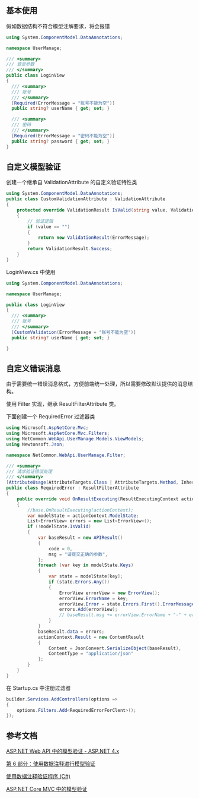 ## 基本使用

假如数据结构不符合模型注解要求，将会报错

```csharp
using System.ComponentModel.DataAnnotations;

namespace UserManage;

/// <summary>
/// 登录参数
/// </summary>
public class LoginView
{
  /// <summary>
  /// 账号
  /// </summary>
  [Required(ErrorMessage = "账号不能为空")]
  public string? userName { get; set; }

  /// <summary>
  /// 密码
  /// </summary>
  [Required(ErrorMessage = "密码不能为空")]
  public string? password { get; set; }
}


```

## 自定义模型验证

创建一个继承自 ValidationAttribute 的自定义验证特性类

```cs
using System.ComponentModel.DataAnnotations;
public class CustomValidationAttribute : ValidationAttribute
{
    protected override ValidationResult IsValid(string value, ValidationContext validationContext)
    {
        // 验证逻辑
        if (value == "")
        {
            return new ValidationResult(ErrorMessage);
        }
        return ValidationResult.Success;
    }
}
```

LoginView.cs 中使用

```cs
using System.ComponentModel.DataAnnotations;

namespace UserManage;

public class LoginView
{
  /// <summary>
  /// 账号
  /// </summary>
  [CustomValidation(ErrorMessage = "账号不能为空")]
  public string? userName { get; set; }

}


```

## 自定义错误消息

由于需要统一错误消息格式，方便前端统一处理，所以需要修改默认提供的消息结构。

使用 Filter 实现，继承 ResultFilterAttribute 类。

下面创建一个 RequiredError 过滤器类

```cs
using Microsoft.AspNetCore.Mvc;
using Microsoft.AspNetCore.Mvc.Filters;
using NetCommon.WebApi.UserManage.Models.ViewModels;
using Newtonsoft.Json;

namespace NetCommon.WebApi.UserManage.Filter;

/// <summary>
/// 请求验证错误处理
/// </summary>
[AttributeUsage(AttributeTargets.Class | AttributeTargets.Method, Inherited = true)]
public class RequiredError : ResultFilterAttribute
{
    public override void OnResultExecuting(ResultExecutingContext actionContext)
    {
        //base.OnResultExecuting(actionContext);
        var modelState = actionContext.ModelState;
        List<ErrorView> errors = new List<ErrorView>();
        if (!modelState.IsValid)
        {
            var baseResult = new APIResult()
            {
                code = 0,
                msg = "请提交正确的参数",
            };
            foreach (var key in modelState.Keys)
            {
                var state = modelState[key];
                if (state.Errors.Any())
                {
                    ErrorView errorView = new ErrorView();
                    errorView.ErrorName = key;
                    errorView.Error = state.Errors.First().ErrorMessage;
                    errors.Add(errorView);
                    // baseResult.msg += errorView.ErrorName + "-" + errorView.Error;
                }
            }
            baseResult.data = errors;
            actionContext.Result = new ContentResult
            {
                Content = JsonConvert.SerializeObject(baseResult),
                ContentType = "application/json"
            };
        }
    }
}


```

在 Startup.cs 中注册过滤器

```cs
builder.Services.AddControllers(options =>
{
    options.Filters.Add<RequiredErrorForClent>();
});
```

## 参考文档

[ASP.NET Web API 中的模型验证 - ASP.NET 4.x](https://learn.microsoft.com/zh-cn/aspnet/web-api/overview/formats-and-model-binding/model-validation-in-aspnet-web-api)

[第 6 部分：使用数据注释进行模型验证 ](https://learn.microsoft.com/zh-cn/aspnet/mvc/overview/older-versions/mvc-music-store/mvc-music-store-part-6?source=recommendations)

[使用数据注释验证程序 (C#)](https://learn.microsoft.com/zh-cn/aspnet/mvc/overview/older-versions-1/models-data/validation-with-the-data-annotation-validators-cs)

[ASP.NET Core MVC 中的模型验证](https://learn.microsoft.com/zh-cn/aspnet/core/mvc/models/validation?source=recommendations&view=aspnetcore-7.0)

